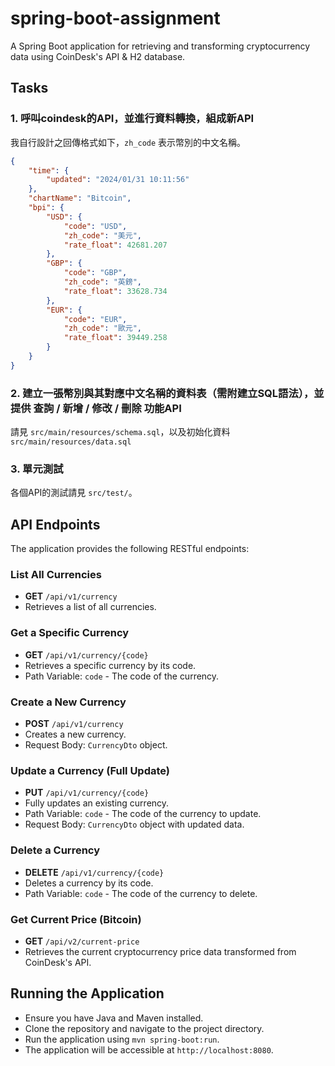 # spring-boot-assignment
A Spring Boot application for retrieving and transforming cryptocurrency data using CoinDesk's API &amp; H2 database.


## Tasks
### 1. 呼叫coindesk的API，並進行資料轉換，組成新API
我自行設計之回傳格式如下，`zh_code` 表示幣別的中文名稱。
```json
{
    "time": {
        "updated": "2024/01/31 10:11:56"
    },
    "chartName": "Bitcoin",
    "bpi": {
        "USD": {
            "code": "USD",
            "zh_code": "美元",
            "rate_float": 42681.207
        },
        "GBP": {
            "code": "GBP",
            "zh_code": "英鎊",
            "rate_float": 33628.734
        },
        "EUR": {
            "code": "EUR",
            "zh_code": "歐元",
            "rate_float": 39449.258
        }
    }
}
```

### 2. 建立一張幣別與其對應中文名稱的資料表（需附建立SQL語法），並提供 查詢 / 新增 / 修改 / 刪除 功能API
請見 `src/main/resources/schema.sql`，以及初始化資料 `src/main/resources/data.sql`

### 3. 單元測試
各個API的測試請見 `src/test/`。

## API Endpoints

The application provides the following RESTful endpoints:

### List All Currencies

- **GET** `/api/v1/currency`
- Retrieves a list of all currencies.

### Get a Specific Currency

- **GET** `/api/v1/currency/{code}`
- Retrieves a specific currency by its code.
- Path Variable: `code` - The code of the currency.

### Create a New Currency

- **POST** `/api/v1/currency`
- Creates a new currency.
- Request Body: `CurrencyDto` object.

### Update a Currency (Full Update)

- **PUT** `/api/v1/currency/{code}`
- Fully updates an existing currency.
- Path Variable: `code` - The code of the currency to update.
- Request Body: `CurrencyDto` object with updated data.

### Delete a Currency

- **DELETE** `/api/v1/currency/{code}`
- Deletes a currency by its code.
- Path Variable: `code` - The code of the currency to delete.

### Get Current Price (Bitcoin)

- **GET** `/api/v2/current-price`
- Retrieves the current cryptocurrency price data transformed from CoinDesk's API.

## Running the Application

- Ensure you have Java and Maven installed.
- Clone the repository and navigate to the project directory.
- Run the application using `mvn spring-boot:run`.
- The application will be accessible at `http://localhost:8080`.
